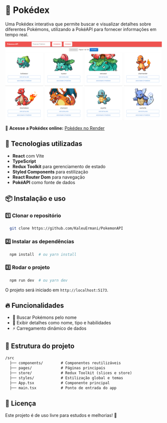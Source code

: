 # 📌 Pokédex

Uma Pokédex interativa que permite buscar e visualizar detalhes sobre diferentes Pokémons, utilizando a PokéAPI para fornecer informações em tempo real.

![Pokedex Preview](https://github.com/KaleuErmani/PokemonAPI/raw/main/src/assets/PokedexPreview.png)

🔗 **Acesse a Pokédex online:** [Pokédex no Render](https://pokedex-fqzs.onrender.com)

## 🚀 Tecnologias utilizadas

- **React** com Vite
- **TypeScript**
- **Redux Toolkit** para gerenciamento de estado
- **Styled Components** para estilização
- **React Router Dom** para navegação
- **PokéAPI** como fonte de dados

## 📦 Instalação e uso

### 1️⃣ Clonar o repositório
```bash
  git clone https://github.com/KaleuErmani/PokemonAPI
```

### 2️⃣ Instalar as dependências
```bash
  npm install  # ou yarn install
```

### 3️⃣ Rodar o projeto
```bash
  npm run dev  # ou yarn dev
```

O projeto será iniciado em `http://localhost:5173`.

## 🔥 Funcionalidades

- 🔎 Buscar Pokémons pelo nome
- 📜 Exibir detalhes como nome, tipo e habilidades
- ⚡ Carregamento dinâmico de dados

## 📁 Estrutura do projeto

```
/src
  ├── components/        # Componentes reutilizáveis
  ├── pages/             # Páginas principais
  ├── store/             # Redux Toolkit (slices e store)
  ├── styles/            # Estilização global e temas
  ├── App.tsx            # Componente principal
  ├── main.tsx           # Ponto de entrada do app
```

## 📜 Licença

Este projeto é de uso livre para estudos e melhorias! 🚀

